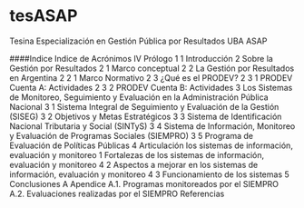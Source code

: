 # tesASAP
Tesina Especialización en Gestión Pública por Resultados UBA ASAP

####Indice
Indice de Acrónimos IV
Prólogo 1
1 Introducción
2 Sobre la Gestión por Resultados
2
  1 Marco conceptual
2
  2 La Gestión por Resultados en Argentina
2
  2
    1 Marco Normativo
2
  3 ¿Qué es el PRODEV?
2
  3
    1 PRODEV Cuenta A: Actividades
2
  3
    2 PRODEV Cuenta B: Actividades
3 Los Sistemas de Monitoreo, Seguimiento y Evaluación en la Administración Pública Nacional
3
  1 Sistema Integral de Seguimiento y Evaluación de la Gestión (SISEG)
3
  2 Objetivos y Metas Estratégicos
3
  3 Sistema de Identificación Nacional Tributaria y Social (SINTyS)
3
  4 Sistema de Información, Monitoreo y Evaluación de Programas Sociales (SIEMPRO)
3
  5 Programa de Evaluación de Políticas Públicas
4 Articulación los sistemas de información, evaluación y monitoreo
  1 Fortalezas de los sistemas de información, evaluación y monitoreo
4 2 Aspectos a mejorar en los sistemas de información, evaluación y monitoreo
4 3 Funcionamiento de los sistemas
5  Conclusiones
A  Apendice
A.1. Programas monitoreados por el SIEMPRO
A.2. Evaluaciones realizadas por el SIEMPRO
Referencias
